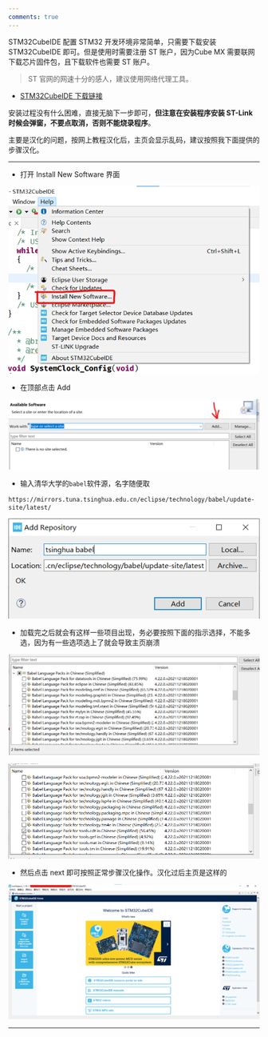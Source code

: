 ```yaml
---
comments: true
---
```


STM32CubeIDE 配置 STM32 开发环境非常简单，只需要下载安装 STM32CubeIDE 即可。但是使用时需要注册 ST 账户，因为Cube MX 需要联网下载芯片固件包，且下载软件也需要 ST 账户。
>ST 官网的网速十分的感人，建议使用网络代理工具。

- [STM32CubeIDE 下载链接](https://www.st.com.cn/zh/development-tools/stm32cubeide.html)

安装过程没有什么困难，直接无脑下一步即可，__但注意在安装程序安装 ST-Link 时候会弹窗，不要点取消，否则不能烧录程序__。

主要是汉化的问题，按网上教程汉化后，主页会显示乱码，建议按照我下面提供的步骤汉化。

---

- 打开 Install New Software 界面

![打开Install New Software界面.png](%E5%BC%80%E5%8F%91%E6%8C%87%E5%8D%97.assets/%E6%89%93%E5%BC%80Install%20New%20Software%E7%95%8C%E9%9D%A2.png)

- 在顶部点击 Add

![在顶部点击 Add.png](%E5%BC%80%E5%8F%91%E6%8C%87%E5%8D%97.assets/%E5%9C%A8%E9%A1%B6%E9%83%A8%E7%82%B9%E5%87%BB%20Add.png)

- 输入清华大学的`babel`软件源，名字随便取

```
https://mirrors.tuna.tsinghua.edu.cn/eclipse/technology/babel/update-site/latest/
```

![输入清华大学的babel软件源，名字随便取.png](%E5%BC%80%E5%8F%91%E6%8C%87%E5%8D%97.assets/%E8%BE%93%E5%85%A5%E6%B8%85%E5%8D%8E%E5%A4%A7%E5%AD%A6%E7%9A%84babel%E8%BD%AF%E4%BB%B6%E6%BA%90%EF%BC%8C%E5%90%8D%E5%AD%97%E9%9A%8F%E4%BE%BF%E5%8F%96.png)

- 加载完之后就会有这样一些项目出现，务必要按照下面的指示选择，不能多选，因为有一些选项选上了就会导致主页崩溃

![1.png](%E5%BC%80%E5%8F%91%E6%8C%87%E5%8D%97.assets/1.png)

![2.png](%E5%BC%80%E5%8F%91%E6%8C%87%E5%8D%97.assets/2.png)

- 然后点击 next 即可按照正常步骤汉化操作。汉化过后主页是这样的

![3.png](%E5%BC%80%E5%8F%91%E6%8C%87%E5%8D%97.assets/3.png)

---
